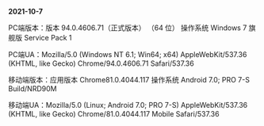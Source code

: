 **2021-10-7**

PC端版本：版本 94.0.4606.71（正式版本） （64 位） 操作系统 Windows 7 旗舰版 Service Pack 1

PC端UA：Mozilla/5.0 (Windows NT 6.1; Win64; x64) AppleWebKit/537.36 (KHTML, like Gecko) Chrome/94.0.4606.71 Safari/537.36

移动端版本：应用版本 Chrome81.0.4044.117 操作系统 Android 7.0; PRO 7-S Build/NRD90M

移动端UA：Mozilla/5.0 (Linux; Android 7.0; PRO 7-S) AppleWebKit/537.36 (KHTML, like Gecko) Chrome/81.0.4044.117 Mobile Safari/537.36